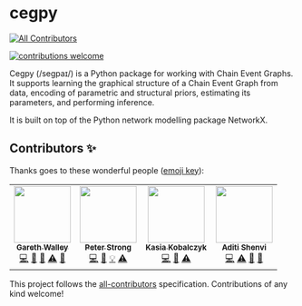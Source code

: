 # cegpy
<!-- ALL-CONTRIBUTORS-BADGE:START - Do not remove or modify this section -->
[![All Contributors](https://img.shields.io/badge/all_contributors-3-orange.svg?style=flat-square)](#contributors-)
<!-- ALL-CONTRIBUTORS-BADGE:END -->
[![contributions welcome](https://img.shields.io/badge/contributions-welcome-brightgreen.svg?style=flat)](https://github.com/dwyl/esta/issues)

Cegpy (/segpaɪ/) is a Python package for working with Chain Event Graphs. It supports learning the graphical structure of a Chain Event Graph from data, encoding of parametric and structural priors, estimating its parameters, and performing inference.

It is built on top of the Python network modelling package NetworkX.

## Contributors ✨

Thanks goes to these wonderful people ([emoji key](https://allcontributors.org/docs/en/emoji-key)):

<!-- ALL-CONTRIBUTORS-LIST:START - Do not remove or modify this section -->
<!-- prettier-ignore-start -->
<!-- markdownlint-disable -->
<table>
  <tr>
    <td align="center"><a href="https://github.com/g-walley"><img src="https://avatars.githubusercontent.com/u/83537018?v=4?s=100" width="100px;" alt=""/><br /><sub><b>Gareth Walley</b></sub></a><br /><a href="https://github.com/g-walley/cegpy/commits?author=g-walley" title="Code">💻</a> <a href="https://github.com/g-walley/cegpy/commits?author=g-walley" title="Documentation">📖</a> <a href="#design-g-walley" title="Design">🎨</a> <a href="https://github.com/g-walley/cegpy/commits?author=g-walley" title="Tests">⚠️</a> <a href="#maintenance-g-walley" title="Maintenance">🚧</a></td>
    <td align="center"><a href="https://github.com/peterrhysstrong"><img src="https://avatars.githubusercontent.com/u/43751009?v=4?s=100" width="100px;" alt=""/><br /><sub><b>Peter Strong</b></sub></a><br /><a href="https://github.com/g-walley/cegpy/commits?author=peterrhysstrong" title="Code">💻</a> <a href="https://github.com/g-walley/cegpy/issues?q=author%3Apeterrhysstrong" title="Bug reports">🐛</a> <a href="#example-peterrhysstrong" title="Examples">💡</a> <a href="https://github.com/g-walley/cegpy/commits?author=peterrhysstrong" title="Tests">⚠️</a></td>
    <td align="center"><a href="https://github.com/Kaasiak"><img src="https://avatars.githubusercontent.com/u/62558622?v=4?s=100" width="100px;" alt=""/><br /><sub><b>Kasia Kobalczyk</b></sub></a><br /><a href="https://github.com/g-walley/cegpy/commits?author=Kaasiak" title="Code">💻</a> <a href="https://github.com/g-walley/cegpy/issues?q=author%3AKaasiak" title="Bug reports">🐛</a> <a href="https://github.com/g-walley/cegpy/commits?author=Kaasiak" title="Tests">⚠️</a></td>
    <td align="center"><a href="https://ashenvi10.github.io/"><img src="https://avatars.githubusercontent.com/u/39489147?v=4?s=100" width="100px;" alt=""/><br /><sub><b>Aditi Shenvi</b></sub></a><br /><a href="https://github.com/g-walley/cegpy/commits?author=ashenvi10" title="Code">💻</a> <a href="https://github.com/g-walley/cegpy/commits?author=ashenvi10" title="Tests">⚠️</a> <a href="https://github.com/g-walley/cegpy/issues?q=author%3Aashenvi10" title="Bug reports">🐛</a> <a href="#projectManagement-ashenvi10" title="Project Management">📆</a></td>
  </tr>
</table>

<!-- markdownlint-restore -->
<!-- prettier-ignore-end -->

<!-- ALL-CONTRIBUTORS-LIST:END -->

This project follows the [all-contributors](https://github.com/all-contributors/all-contributors) specification. Contributions of any kind welcome!